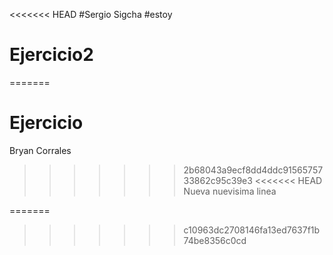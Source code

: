 <<<<<<< HEAD
#Sergio Sigcha
#estoy
# Ejercicio2 
=======
# Ejercicio
Bryan Corrales
>>>>>>> 2b68043a9ecf8dd4ddc9156575733862c95c39e3
<<<<<<< HEAD
Nueva
nuevisima linea

=======
>>>>>>> c10963dc2708146fa13ed7637f1b74be8356c0cd
